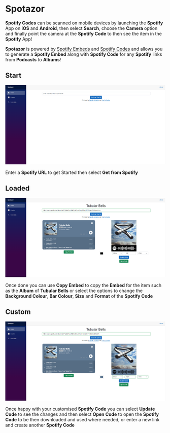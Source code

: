 # Spotazor

**Spotify Codes** can be scanned on mobile devices by launching the **Spotify** App on **iOS** and **Android**, then select **Search**, choose the **Camera** option and finally point the camera at the **Spotify Code** to then see the item in the **Spotify** App!

**Spotazor** is powered by [Spotify Embeds](https://developer.spotify.com/documentation/embeds) and [Spotify Codes](https://www.spotifycodes.com/) and allows you to generate a **Spotify Embed** along with **Spotify Code** for any **Spotify** links from **Podcasts** to **Albums**!

## Start

![Spotazor - Enter a Spotify URL](/Assets/spotazor-initial.png)

Enter a **Spotify URL** to get Started then select **Get from Spotify**

## Loaded

![Spotazor - Tubular Bells Album](/Assets/spotazor-loaded.png)

Once done you can use **Copy Embed** to copy the **Embed** for the item such as the **Album** of **Tubular Bells** or select the options to change the **Background Colour**, **Bar Colour**, **Size** and **Format** of the **Spotify Code** 
 
## Custom

![Spotazor - Customised Spotify Code](/Assets/spotazor-custom.png)
 
Once happy with your customised **Spotify Code** you can select **Update Code** to see the changes and then select **Open Code** to open the **Spotify Code** to be then downloaded and used where needed, or enter a new link and create another **Spotify Code**